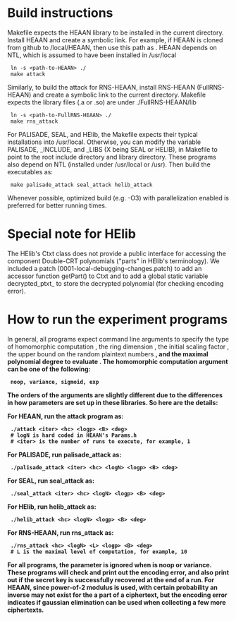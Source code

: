 # Build instructions

Makefile expects the HEAAN library to be installed in the current directory.
Install HEAAN and create a symbolic link. For example, if HEAAN is cloned
from github to /local/HEAAN, then use this path as <path-to-HEAAN>. HEAAN
depends on NTL, which is assumed to have been installed in /usr/local

     ln -s <path-to-HEAAN> ./
	 make attack

Similarly, to build the attack for RNS-HEAAN, install RNS-HEAAN (FullRNS-HEAAN)
and create a symbolic link to the current directory. Makefile expects the library
files (.a or .so) are under ./FullRNS-HEAAN/lib

     ln -s <path-to-FullRNS-HEAAN> ./
	 make rns_attack


For PALISADE, SEAL, and HElib, the Makefile expects their typical installations
into /usr/local. Otherwise, you can modify the variable PALISADE, <X>_INCLUDE,
and <X>_LIBS (X being SEAL or HELIB), in Makefile to point to the root include
directory and library directory. These programs also depend on NTL (installed
under /usr/local or /usr). Then build the executables as:

     make palisade_attack seal_attack helib_attack

Whenever possible, optimized build (e.g. -O3) with parallelization enabled is
preferred for better running times.


# Special note for HElib

The HElib's Ctxt class does not provide a public interface for accessing the
component Double-CRT polynomials ("parts" in HElib's terminology). We included
a patch (0001-local-debugging-changes.patch) to add an accessor function getPart()
to Ctxt and to add a global static variable decrypted_ptxt_ to store the decrypted
polynomial (for checking encoding error).


# How to run the experiment programs

In general, all programs expect command line arguments to specify the type of
homomorphic computation <hc>, the ring dimension <logN>, the initial scaling
factor <logp>, the upper bound on the random plaintext numbers <B>, and the
maximal polynomial degree to evaluate <deg>. The homomorphic computation
argument <hc> can be one of the following:

     noop, variance, sigmoid, exp

The orders of the arguments are slightly different due to the differences in
how parameters are set up in these libraries. So here are the details:


For HEAAN, run the attack program as:

     ./attack <iter> <hc> <logp> <B> <deg>
     # logN is hard coded in HEAAN's Params.h
     # <iter> is the number of runs to execute, for example, 1

For PALISADE, run palisade_attack as:

     ./palisade_attack <iter> <hc> <logN> <logp> <B> <deg>

For SEAL, run seal_attack as:

     ./seal_attack <iter> <hc> <logN> <logp> <B> <deg>


For HElib, run helib_attack as:

     ./helib_attack <hc> <logN> <logp> <B> <deg>


For RNS-HEAAN, run rns_attack as:

     ./rns_attack <hc> <logN> <L> <logp> <B> <deg>
     # L is the maximal level of computation, for example, 10


For all programs, the parameter <deg> is ignored when <hc> is noop or variance.
These programs will check and print out the encoding error, and also print out
if the secret key is successfully recovered at the end of a run.
For HEAAN, since power-of-2 modulus is used, with certain probability an inverse
may not exist for the a part of a ciphertext, but the encoding error indicates
if gaussian elimination can be used when collecting a few more ciphertexts.
